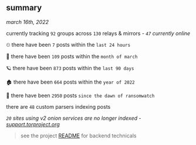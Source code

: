 
## summary
_march 16th, 2022_

currently tracking `92` groups across `130` relays & mirrors - _`47` currently online_

⏲ there have been `7` posts within the `last 24 hours`

🦈 there have been `109` posts within the `month of march`

🪐 there have been `873` posts within the `last 90 days`

🏚 there have been `664` posts within the `year of 2022`

🦕 there have been `2950` posts `since the dawn of ransomwatch`

there are `48` custom parsers indexing posts

_`20` sites using v2 onion services are no longer indexed - [support.torproject.org](https://support.torproject.org/onionservices/v2-deprecation/)_

> see the project [README](https://github.com/thetanz/ransomwatch#ransomwatch--) for backend technicals
